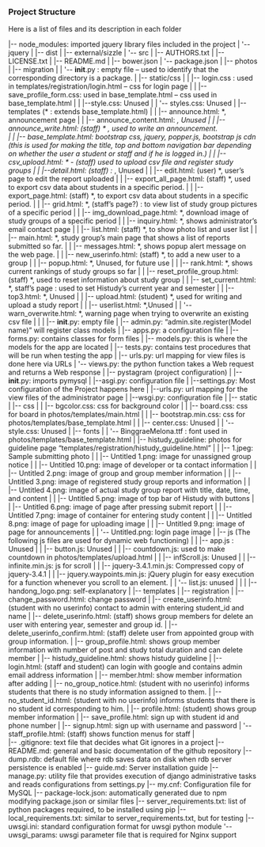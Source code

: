 ### Project Structure

Here is a list of files and its description in each folder

|-- node_modules: imported jquery library files included in the project
    |   '-- jquery
    |       |-- dist
    |       |-- external/sizzle
    |       '-- src
    |           |-- AUTHORS.txt
    |           |-- LICENSE.txt
    |           |-- README.md
    |           |-- bower.json
    |           '-- package.json
    |
    |-- photos
    |       |-- migration
    |       |       '-- __init__.py : empty file – used to identify that the corresponding directory is a package.
    |       |-- static/css
    |       |       |-- login.css : used in templates/registration/login.html – css for login page 
    |       |       |-- save_profile_form.css: used in base_template.html – css used in base_template.html
    |       |       |--style.css: Unused
    |       |       '-- styles.css: Unused
    |       |-- templates (* : extends base_template.html)
    |       |       |-- announce.html: *, announcement page
    |       |       |-- announce_content.html: *, Unused
    |       |       |-- announce_write.html: (staff) * , used to write an announcement.  
    |       |       |-- base_template.html: bootstrap css, jquery, popper.js, bootstrap js cdn (this is used for making the title, top and bottom navigation bar depending on whether the user a student or staff and if he is logged in.)
    |       |       |-- csv_upload.html: * - (staff) used to upload csv file and register study groups
    |       |       |--detail.html: (staff) :* , Unused
    |       |       |-- edit.html: (user) *, user’s page to edit the report uploaded
    |       |       |-- export_all_page.html: (staff) *, used to export csv data about students in a specific period.
    |       |       |-- export_page.html: (staff) *, to export csv data about students in a specific period.
    |       |       |-- grid.html: *, (staff’s page?) : to view list of study group pictures of a specific period
    |       |       |-- img_download_page.html: *, download image of study groups of a specific period
    |       |       |-- inquiry.html: *, shows administrator’s email contact page
    |       |       |-- list.html: (staff) *, to show photo list and user list
    |       |       |-- main.html: *, study group’s main page that shows a list of reports submitted so far. 
    |       |       |-- messages.html: *, shows popup alert message on the web page. 
    |       |       |-- new_userinfo.html: (staff) *, to add a new user to a group
    |       |       |-- popup.html: *, Unused, for future use
    |       |       |-- rank.html: *, shows current rankings of study groups so far
    |       |       |-- reset_profile_group.html: (staff) *, used to reset information about study group
    |       |       |-- set_current.html: *, staff’s page : used to set Histudy’s current year and semester 
    |       |       |-- top3.html: *, Unused
    |       |       |-- upload.html: (student) *, used for writing and upload a study report 
    |       |       |-- userlist.html: *,Unused
    |       |       '--warn_overwrite.html: *, warning page when trying to overwrite an existing csv file
    |       |
    |       |-- __init__.py: empty file
    |       |-- admin.py:  “admin.site.register(Model name)” will register class models 
    |       |-- apps.py: a configuration file 
    |       |--forms.py: contains classes for form files 
    |       |-- models.py: this is where the models for the app are located
    |       |-- tests.py: contains test procedures that will be run when testing the app
    |       |-- urls.py: url mapping for view files is done here via URLs
    |       '-- views.py: the python function takes a Web request and returns a Web response
    |
    |-- pystagram (project configuration)
    |       |--__init__.py: imports pymysql
    |       |--asgi.py: configuration file
    |       |--settings.py: Most configuration of the Project happens here
    |       |--urls.py: url mapping for the view files of the administrator page 
    |       |--wsgi.py: configuration file
    |
    |-- static
    |       |-- css 
    |       |       |-- bgcolor.css: css for background color 
    |       |       |-- board.css: css for board in photos/templates/main.html
    |       |       |-- bootstrap.min.css: css for photos/templates/base_template.html
    |       |       |-- center.css: Unused
    |       |       '--  style.css: Unused
    |       |--  fonts
    |       |       '--  BinggraeMelona.ttf : font used in photos/templates/base_template.html
    |       |--  histudy_guideline: photos for guideline page “templates/registration/histudy_guideline.html” 
    |       |       |-- 1.jpeg: Sample submitting photo
    |       |       |-- Untitled 1.png: image for unassigned group notice
    |       |       |-- Untitled 10.png: image of developer or ta contact information
    |       |       |-- Untitled 2.png: image of group and group member information
    |       |       |-- Untitled 3.png: image of registered study group reports and information
    |       |       |-- Untitled 4.png: image of actual study group report with title, date, time, and content
    |       |       |-- Untitled 5.png: image of top bar of Histudy with buttons
    |       |       |-- Untitled 6.png: image of page after pressing submit report
    |       |       |-- Untitled 7.png: image of container for entering study content
    |       |       |-- Untitled 8.png: image of page for uploading image
    |       |       |-- Untitled 9.png: image of page for announcements
    |       |       '-- Untitled.png: login page image
    |       |-- js (The following js files are used for dynamic web functioning) 
    |       |       |-- app.js : Unused
    |       |       |-- button.js: Unused
    |       |       |-- countdown.js: used to make countdown in photos/templates/upload.html
    |       |       |-- infScroll.js: Unused
    |       |       |-- infinite.min.js: js for scroll 
    |       |       |-- jquery-3.4.1.min.js:  Compressed copy of jquery-3.4.1
    |       |       |-- jquery.waypoints.min.js: jQuery plugin for easy execution for a function whenever you scroll to an element.
    |       |       '-- list.js: unused
    |       |
    |       |-- handong_logo.png: self-explanatory
    |
    |-- templates
    |       |-- registration
    |               |-- change_password.html: change password
    |               |-- create_userinfo.html: (student with no userinfo) contact to admin with entering student_id and name 
    |               |-- delete_userinfo.html: (staff) shows group members for delete an user with entering year, semester and group id.
    |               |-- delete_userinfo_confirm.html: (staff) delete user from appointed group with group information.
    |               |-- group_profile.html: shows group member information with number of post and study total duration and can delete member
    |               |-- histudy_guideline.html: shows histudy guideline
    |               |-- login.html: (staff and student) can login with google and contains admin email address information
    |               |-- member.html: show member information after adding
    |               |-- no_group_notice.html:  (student with no userinfo) informs students that there is no study information assigned to them.
    |               |-- no_student_id.html:  (student with no userinfo) informs students that there is no student id corresponding to him.
    |               |-- profile.html: (student) shows group member information
    |               |-- save_profile.html: sign up with student id and phone number
    |               |-- signup.html: sign up with username and password
    |               '-- staff_profile.html: (staff) shows function menus for staff 
    |       
    |-- .gitignore: text file that decides what Git ignores in a project
    |-- README.md: general and basic documentation of the github repository
    |-- dump.rdb: default file where rdb saves data on disk when rdb server persistence is enabled
    |-- guide.md: Server installation guide
    |-- manage.py: utility file that provides execution of django administrative tasks and reads configurations from settings.py
    |-- my.cnf: Configuration file for MySQL
    |-- package-lock.json: automatically generated due to npm modifying package.json or similar files
    |-- server_requirements.txt: list of python packages required, to be installed using pip
    |-- local_requirements.txt: similar to server_requirements.txt, but for testing
    |-- uwsgi.ini: standard configuration format for uwsgi python module
    '-- uwsgi_params: uwsgi parameter file that is required for Nginx support
